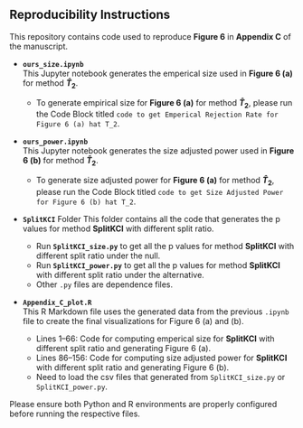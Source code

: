 ## Reproducibility Instructions

This repository contains code used to reproduce **Figure 6** in **Appendix C** of the manuscript.

  - **`ours_size.ipynb`**  
    This Jupyter notebook generates the emperical size used in **Figure 6 (a)** for method **$\hat T_2$**. 
    - To generate empirical size for **Figure 6 (a)** for method **$\hat T_2$**, please run the Code Block titled `code to get Emperical Rejection Rate for Figure 6 (a) hat T_2`.

  - **`ours_power.ipynb`**  
    This Jupyter notebook generates the size adjusted power used in **Figure 6 (b)** for method **$\hat T_2$**. 
    - To generate size adjusted power for **Figure 6 (a)** for method **$\hat T_2$**, please run the Code Block titled `code to get Size Adjusted Power for Figure 6 (b) hat T_2`.

  - **`SplitKCI`** Folder
    This folder contains all the code that generates the p values for method **SplitKCI** with different split ratio. 
      - Run **`SplitKCI_size.py`** to get all the p values for method **SplitKCI** with different split ratio under the null.
      - Run **`SplitKCI_power.py`** to get all the p values for method **SplitKCI** with different split ratio under the alternative.
      - Other `.py` files are dependence files.
  
  - **`Appendix_C_plot.R`**  
    This R Markdown file uses the generated data from the previous `.ipynb` file to create the final visualizations for Figure 6 (a) and (b).  
    - Lines 1–66: Code for computing emperical size for **SplitKCI** with different split ratio and generating Figure 6 (a). 
    - Lines 86–156: Code for computing size adjusted power for **SplitKCI** with different split ratio and generating Figure 6 (b).
    - Need to load the csv files that generated from `SplitKCI_size.py` or `SplitKCI_power.py`.


Please ensure both Python and R environments are properly configured before running the respective files.
